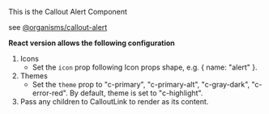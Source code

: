 This is the Callout Alert Component

see [@organisms/callout-alert](https://mayflower.digital.mass.gov/?p=organisms-callout-alert&view=c)

**React version allows the following configuration**
1. Icons
    - Set the `icon` prop following Icon props shape, e.g. { name: "alert" }.
1. Themes
    - Set the `theme` prop to "c-primary", "c-primary-alt", "c-gray-dark", "c-error-red". By default, theme is set to "c-highlight".
1. Pass any children to CalloutLink to render as its content.
